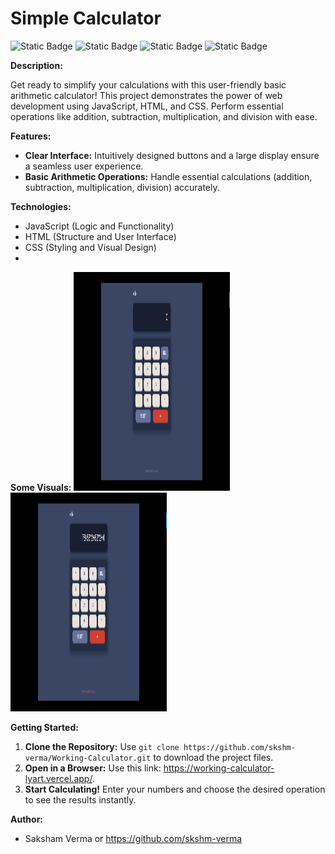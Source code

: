 
#  Simple Calculator
![Static Badge](https://img.shields.io/badge/HTML5-%23f06529?style=flat-square&logo=HTML5&logoColor=%23e34c26&labelColor=black) ![Static Badge](https://img.shields.io/badge/CSS3-%232965f1?style=flat-square&logo=CSS3&logoColor=%23264de4&labelColor=black) ![Static Badge](https://img.shields.io/badge/Visual_Studio_Code%20-%20%232965f1?style=flat-square&logo=VISUALSTUDIOCODE&logoColor=%232965f1&labelColor=black) ![Static Badge](https://img.shields.io/badge/Git_Hub-%20%233B4664?style=flat-square&logo=GITHUB&labelColor=black)

**Description:**

Get ready to simplify your calculations with this user-friendly basic arithmetic calculator! This project demonstrates the power of web development using JavaScript, HTML, and CSS. Perform essential operations like addition, subtraction, multiplication, and division with ease.

**Features:**

- **Clear Interface:** Intuitively designed buttons and a large display ensure a seamless user experience.
- **Basic Arithmetic Operations:** Handle essential calculations (addition, subtraction, multiplication, division) accurately.

**Technologies:**

- JavaScript (Logic and Functionality)
- HTML (Structure and User Interface)
- CSS (Styling and Visual Design)
- 
**Some Visuals:**
<img src="/images/visual1.png" width="250" height="350"> <img src="/images/visual2.png" width="250" height="350">

**Getting Started:**

1. **Clone the Repository:** Use `git clone https://github.com/skshm-verma/Working-Calculator.git` to download the project files.
2. **Open in a Browser:** Use this link: https://working-calculator-lyart.vercel.app/.
3. **Start Calculating!** Enter your numbers and choose the desired operation to see the results instantly.

**Author:**

- Saksham Verma or https://github.com/skshm-verma
